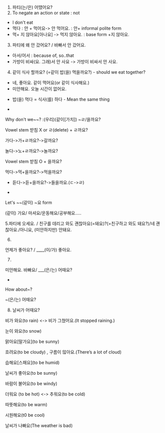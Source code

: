 1. 파티(는/은) 어땠어요?
2. To negate an action or state : not
  - I don't eat
  - 먹다 : 안 + 먹어요-> 안 먹어요.  : 안+ informal polite form
  - 먹+ 지 않아요[아나요] -> 먹지 않아요. : base form +지 않아요.

3. 파티에 왜 안 갔어요? / 바빠서 안 갔어요. 
  - 아서/어서 : because of, so..that
  - 가방이 비싸(요. 그래)서 안 사요 -> 가방이 비싸서 안 사요. 

4. 같이 식사 할까요? (=같이 밥(을) 먹을까요?) - should we eat together?
  - 네, 좋아요. 같이 먹어요(or 같이 식사해요.)
  - 미안해요. 오늘 시간이 없어요. 

* 밥(을) 먹다 = 식사(를) 하다 - Mean the same thing



*
Why don't we~~? :(우리)(같이[가치]) ~ㄹ/을까요?



Vowel
stem 받침 X or ㄹ(delete) + ㄹ까요?



가다->가+ㄹ까요?->갈까요?



놀다->노+ㄹ까요?->놀까요?



Vowel
stem 받침 O + 을까요?



먹다->먹+을까요?->먹을까요?



* 듣다->듣+을까요?->들을까요.(ㄷ->ㄹ)



*
Let's ~~(같이) ~요 form



(같이) 가요/ 마셔요/운동해요/공부해요.....



5.파티에 오세요. / 친구를 데리고 와도 괜찮아요(=돼요)?(=친구하고 와도 돼요?)/네 괜찮아요./아니요, (미안하지만) 안돼요. 



6.
언제가 좋아요? / ____(이/가) 좋아요.



7.
미안해요. 바빠요/ ___(은/는) 어때요?



*
How about~? 



~(은/는) 어때요?



 

8. 날씨가 어때요?



비가 와요(to rain) <-> 비가 그쳤어요.(It stopped raining.)



눈이 와요(to snow)



맑아요[말가요](to be sunny)



흐려요(to be cloudy)  , 구름이 많아요.(There’s a lot of cloud)



습해요[스패요](to be humid)



날씨가 좋아요(to be sunny)



바람이 불어요(to be windy)



더워요 (to be hot)  <-> 추워요(to be cold)



따뜻해요(to be warm)



시원해요(t0 be cool)



날씨가 나빠요(The weather is bad)